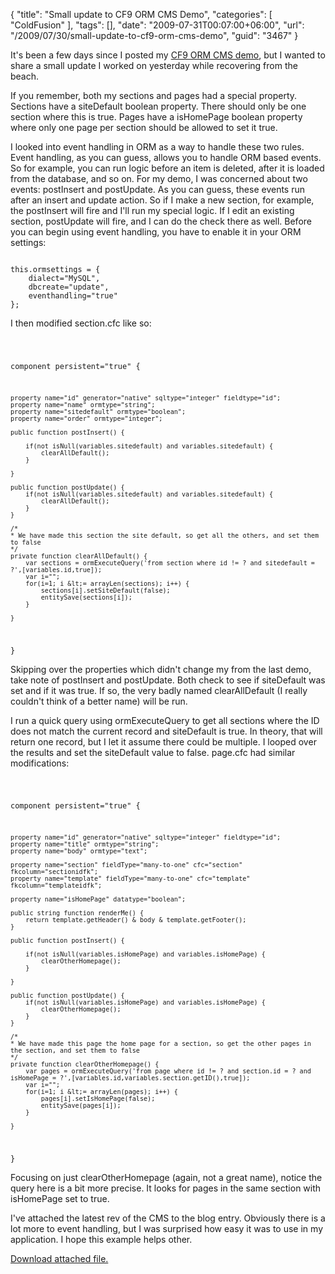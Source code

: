 {
	"title": "Small update to CF9 ORM CMS Demo",
	"categories": [
		"ColdFusion"
	],
	"tags": [],
	"date": "2009-07-31T00:07:00+06:00",
	"url": "/2009/07/30/small-update-to-cf9-orm-cms-demo",
	"guid": "3467"
}

It's been a few days since I posted my <a href="http://www.raymondcamden.com/index.cfm/2009/7/25/Very-simple-very-ugly-CMS-built-with-ColdFusion-9">CF9 ORM CMS demo</a>, but I wanted to share a small update I worked on yesterday while recovering from the beach. 

If you remember, both my sections and pages had a special property. Sections have a siteDefault boolean property. There should only be one section where this is true. Pages have a isHomePage boolean property where only one page per section should be allowed to set it true. 

I looked into event handling in ORM as a way to handle these two rules. Event handling, as you can guess, allows you to handle ORM based events. So for example, you can run logic before an item is deleted, after it is loaded from the database, and so on. For my demo, I was concerned about two events: postInsert and postUpdate. As you can guess, these events run after an insert and update action. So if I make a new section, for example, the postInsert will fire and I'll run my special logic. If I edit an existing section, postUpdate will fire, and I can do the check there as well. Before you can begin using event handling, you have to enable it in your ORM settings:

<code>
this.ormsettings = {
	dialect="MySQL",
	dbcreate="update",
	eventhandling="true"
};
</code>

I then modified section.cfc like so:

<code>

component persistent="true" {

	property name="id" generator="native" sqltype="integer" fieldtype="id";
	property name="name" ormtype="string";
	property name="sitedefault" ormtype="boolean";
	property name="order" ormtype="integer";

	public function postInsert() {
		
		if(not isNull(variables.sitedefault) and variables.sitedefault) {
			clearAllDefault();
		}

	}	

	public function postUpdate() {
		if(not isNull(variables.sitedefault) and variables.sitedefault) {
			clearAllDefault();
		}
	}	

	/*
	* We have made this section the site default, so get all the others, and set them to false
	*/
	private function clearAllDefault() {
		var sections = ormExecuteQuery('from section where id != ? and sitedefault = ?',[variables.id,true]);
		var i="";
		for(i=1; i &lt;= arrayLen(sections); i++) {
			sections[i].setSiteDefault(false);
			entitySave(sections[i]);
		}

	}
}
</code>

Skipping over the properties which didn't change my from the last demo, take note of postInsert and postUpdate. Both check to see if siteDefault was set and if it was true. If so, the very badly named clearAllDefault (I really couldn't think of a better name) will be run. 

I run a quick query using ormExecuteQuery to get all sections where the ID does not match the current record and siteDefault is true. In theory, that will return one record, but I let it assume there could be multiple. I looped over the results and set the siteDefault value to false. page.cfc had similar modifications:

<code>

component persistent="true" {

	property name="id" generator="native" sqltype="integer" fieldtype="id";
	property name="title" ormtype="string";
	property name="body" ormtype="text";
	
	property name="section" fieldType="many-to-one" cfc="section" fkcolumn="sectionidfk";
	property name="template" fieldType="many-to-one" cfc="template" fkcolumn="templateidfk";
	
	property name="isHomePage" datatype="boolean";
	
	public string function renderMe() {
		return template.getHeader() & body & template.getFooter();
	}

	public function postInsert() {
		
		if(not isNull(variables.isHomePage) and variables.isHomePage) {
			clearOtherHomepage();
		}

	}	

	public function postUpdate() {
		if(not isNull(variables.isHomePage) and variables.isHomePage) {
			clearOtherHomepage();
		}
	}	

	/*
	* We have made this page the home page for a section, so get the other pages in the section, and set them to false
	*/
	private function clearOtherHomepage() {
		var pages = ormExecuteQuery('from page where id != ? and section.id = ? and isHomePage = ?',[variables.id,variables.section.getID(),true]);
		var i="";
		for(i=1; i &lt;= arrayLen(pages); i++) {
			pages[i].setIsHomePage(false);
			entitySave(pages[i]);
		}

	}
		
}
</code>

Focusing on just clearOtherHomepage (again, not a great name), notice the query here is a bit more precise. It looks for pages in the same section with isHomePage set to true. 

I've attached the latest rev of the CMS to the blog entry. Obviously there is a lot more to event handling, but I was surprised how easy it was to use in my application. I hope this example helps other.<p><a href='/enclosures/cmsalpha1.zip'>Download attached file.</a></p>